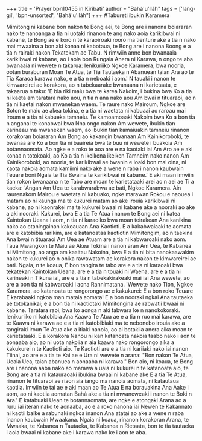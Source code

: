 +++
title = 'Prayer bpn10455 in Kiribati'
author = "Bahá'u'lláh"
tags = ['lang-gil', 'bpn-unsorted', "Bahá'u'lláh"]
+++
#Tabureti ibukin Karamera

Mimitong ni kabane bon nakon te Bong aei, te Bong are i nanona boiararan nako te nanoanga a tia ni uotaki rinanon te ang nako aoia karikibwai ni kabane, te Bong ae e koro n te karaoiroaki rooro ma tienture ake a tia n nako mai mwaaina a bon aki konaa ni kabotaua, te Bong are i nanona Boong e a tia n rairaki nakon Tekatekam ae Tabu.  N rimwiin anne bon bwanaaia karikibwai ni kabane, ao i aoia bon Rungaia Anera ni Karawa, n ongo te aba bwanaaia ni wewete n takarua: Ienikuriiko Ngkoe Karamera, bwa nooria, ootan buraburan Moan Te Atua, te Tia Tautaeka n Abanuean taian Ara ao te Tia Karaoa karawa nako, e a tia n neboaki i aom.' 
N tauaki i nanon te kimwareirei ae korakora, ao n tabekaarake bwanaana ni karietaata, e takaarua n taku: 'E bia riki maiu bwa te karea Nakoim, i bukina bwa Ko a tia ni kaeta am taratara nako aou, n tia n ana nako aou Am bwai n tituaraoi, ao n tia ni kaetai nakon mwanekan waem.  Te raure nako Mairoum, Ngkoe are Boton te maiu ae akea tokina, e a tia ni waetata ni kabuaai ao raroau mai Iroum e a tia ni kabueka tamneiu.  Te kamoamoaaki Nakoim bwa Ko a bon tia n anganai te konabwai bwa Nna ongo nakon Am wewete, ibukin tian karineau ma mwanekan waem, ao ibukin tian kamaiuakin tamneiu rinanon korakoran boiararan Am Bong ao kakangin bwanaan Am Kainikoroboki, te bwanaa are Ko a bon tia ni baaireia bwa te buu ni  wewete i buakoia Am botannaomata. Ao ngke e a roko te aoa are e na kaotaki iai Am Aro ae e aki konaa n totokoaki, ao Ko a tia n ikeikena ikeiken Tamneim nako nanon Am Kainikoroboki, ao nooria, te karikibwai ae bwanin e ioaki bon mai oina, ni kaota nakoia aomata kamiimi nako ake a wene n raba i nanon kaubwain Teuare boni Ngaia te Tia Bwaina te karikibwai ni kabane.'
E aki maan imwiin tian rokon bwanaana n te Tabo are moan te karietataaki arei ao n aei ae Ti a kaeka: 'Angan Am Uea te karabwarabwa ae bati, Ngkoe Karamera.  Ain raurenakom Mairou e waetata ni kabuako, ngke marawan Rokou e naouea i matam ao ni kaunga ma te kukurei matam ao ake irouia karikibwai ni kabane, ao ni kaonrakei ma te kukurei bwaai ni kabane ake a nooraki ao ake a aki nooraki.  Kukurei, bwa E a tia Te Atua i nanon te Bong aei ni katea Kaintokan Ueana i aom, n tia ni karaoiko bwa moan teirakean Ana kanikina nako ao otaningainan kakoauaan Ana Kaotioti. E a   kakabwaiaaki te aomata are e katobibia rarikim, are e katanoataa kaotiotin Mimitongim, ao n taekina Ana bwai n tituaraoi Am Uea ae Atuam are a tia ni kabwaroaki nako aom.  Taua Mwangkon te Maiu ae Akea Tokina i nanon aran Am Uea, te Kabanea ni Mimitong, ao anga am kaaitau Nakoina, bwa E a tia ni bita nanokaawakim nakon te kukurei ao n onika rawawatam ae korakora nakon te kimwareirei ae bati.  Ngaia, n te koaua, E bon tangira te tabo are e a tia ni karaoaki bwa tekatekan Kaintokan Ueana, are e a tia n touaki ni Waena, are e a tia ni karineaki n Tikuna iai, are e a tia n tabekakirakeaki mai iai Ana wewete, ao are a bon tia ni kabwaroaki i aona Rannimatana.
'Wewete nako Tion, Ngkoe Karamera, ao katanoata te rongorongo ae e kakukurei: E a bon roko Teuare E karabaaki ngkoa man mataia aomata!  E a bon nooraki ngkai Ana tautaeka ae totokanikai; e a bon tia ni kaotiotaki Mimitongina ae rabwatii bwaai ni kabane.  Taratara raoi, bwa ko aonga n aki tabwara ke n nanokokoraki.  Ienikuriiko ni katobibia Ana Kaawa Te Atua ae e a tia n ruo mai karawa, are te Kaawa ni karawa ae e a tia ni katobibiaki ma te nebonebo irouia ake a tangiraki iroun Te Atua ake a itiaki nanoia, ao ai botakiia anera aika moan te karietataaki.  E a korakora Nanou ni kan katanoata nakoia taabo nako i aon te aonaaba aio, ao ni uota nakoiia n aia kaawa nako rongorongo aika a kakukurei n te Kaotioti aio. Te Kaotioti are e a tia ni kariiaki nako iai nanon Tiinai, ao are e a tia te Kai ae e Ura ni wewete n arana: "Bon nakon Te Atua, Ueaia Uea, taian abanuea n aonaaba ni karawa." Bon aio, ni koaua, te Bong are i nanona aaba nako ao marawa a uaia ni kukurei n te katanoata aio, te Bong are a tia ni katauraoaki ibukina bwaai ni kabane ake E a tia Te Atua, rinanon te tituaraoi ae riaon aia iango ma nanoia aomata, ni katautaua kaotiia.  Imwiin te tai ae e aki maan ao Te Atua E na borauakina Ana Aake i aom, ao ni kaotiia aomatan Bahá ake a tia ni mwaneweaki i nanon te Boki n Ara.'
E katabuaki Uean te botannaomata, are ngke e atongaki Arana ao a ruru iai iteran nako te aonaaba, ao e a roko nanona iai Newen te Kakannato ni kaotii baike a rabunaki ngkoa inanon Ana atatai ao ake a wene n raba inanon kaubwain Mwaakana.  Ngaia ni koaua, rinanon korakoran Arana, te Mwaaka, te Kabanea n Tautaeka, te Kabanea n Rietaata, bon te tia tautaeka i aoia bwaai ni kabane ake i karawa nako ke i aon te aba.
